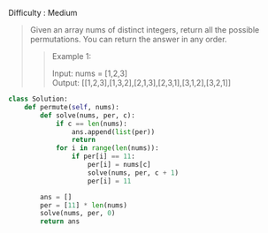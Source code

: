 Difficulty : Medium 


>Given an array nums of distinct integers, return all the possible permutations. You can return the answer in any order.
>
>>Example 1:
>>
>>Input: nums = [1,2,3]  
>>Output: [[1,2,3],[1,3,2],[2,1,3],[2,3,1],[3,1,2],[3,2,1]]


```python
class Solution:
    def permute(self, nums):
        def solve(nums, per, c):
            if c == len(nums):
                ans.append(list(per))
                return
            for i in range(len(nums)):
                if per[i] == 11:
                    per[i] = nums[c]
                    solve(nums, per, c + 1)
                    per[i] = 11

        ans = []
        per = [11] * len(nums)
        solve(nums, per, 0)
        return ans
```

